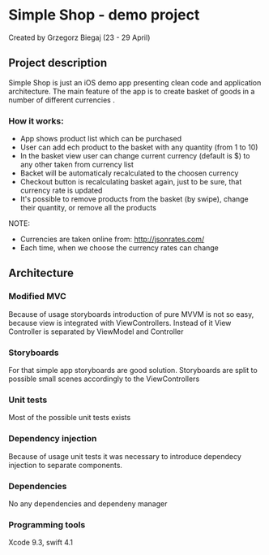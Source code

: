 # Simple Shop - demo project

Created by Grzegorz Biegaj (23  - 29 April)

## Project description

Simple Shop is just an iOS demo app presenting clean code and application architecture.
The main feature of the app is to create basket of goods in a number of different currencies .

### How it works:
- App shows product list which can be purchased
- User can add ech product to the basket with any quantity (from 1 to 10)
- In the basket view user can change current currency (default is $) to any other taken from currency list
- Backet will be automaticaly recalculated to the choosen currency
- Checkout button is recalculating basket again, just to be sure, that currency rate is updated
- It's possible to remove products from the basket (by swipe), change their quantity, or remove all the products

NOTE:
- Currencies are taken online from: http://jsonrates.com/
- Each time, when we choose the currency rates can change 

## Architecture

### Modified MVC
Because of usage storyboards introduction of pure MVVM is not so easy, because view is integrated with ViewControllers. Instead of it View Controller is separated by ViewModel and Controller

### Storyboards
For that simple app storyboards are good solution. Storyboards are split to possible small scenes accordingly to the ViewControllers

### Unit tests
Most of the possible unit tests exists

### Dependency injection
Because of usage unit tests it was necessary to introduce dependecy injection to separate components.

### Dependencies
No any dependencies and dependeny manager

### Programming tools
Xcode 9.3, swift 4.1
